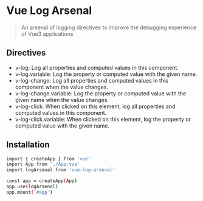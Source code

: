 # Vue Log Arsenal

> An arsenal of logging directives to improve the debugging experience of Vue3 applications

## Directives
- v-log: Log all properties and computed values in this component.
- v-log.variable: Log the property or computed value with the given name.
- v-log-change: Log all properties and computed values in this component when the value changes.
- v-log-change.variable: Log the property or computed value with the given name when the value changes.
- v-log-click: When clicked on this element, log all properties and computed values in this component.
- v-log-click.variable: When clicked on this element, log the property or computed value with the given name.

## Installation

```sh
import { createApp } from 'vue'
import App from './App.vue'
import logArsenal from 'vue-log-arsenal'

const app = createApp(App)
app.use(logArsenal)
app.mount('#app')
